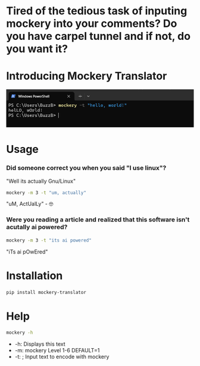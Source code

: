 # Tired of the tedious task of inputing mockery into your comments? Do you have carpel tunnel and if not, do you want it?  

# Introducing Mockery Translator
![](img/terminal.PNG)
# Usage
### Did someone correct you when you said "I use linux"?    
"Well its actually Gnu/Linux"   
```bash
mockery -m 3 -t "um, actually"
```  
"uM, ActUalLy" - 🤓  

### Were you reading a article and realized that this software isn't acutally ai powered?  
```bash
mockery -m 3 -t "its ai powered"
```  
"iTs ai pOwEred"  

# Installation
```bash
pip install mockery-translator
```


# Help
```bash
mockery -h
```
- -h: Displays this text  
- -m: mockery Level 1-6 DEFAULT=1
- -t: <inputText>; Input text to encode with mockery